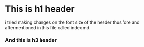 # This is h1 header
i tried making changes on the font size of the header thus fore and aftermentioned in this file called index.md.
### And this is h3 header
